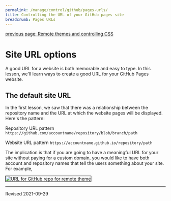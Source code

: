 ```yaml
---
permalink: /manage/control/github/pages-urls/
title: Controlling the URL of your GitHub pages site
breadcrumb: Pages URLs
---
```


[previous page: Remote themes and controlling CSS](../pages-remotes/)

# Site URL options

A good URL for a website is both memorable and easy to type. In this lesson, we'll learn ways to create a good URL for your GitHub Pages website.

## The default site URL

In the first lesson, we saw that there was a relationship between the repository name and the URL at which the website pages will be displayed. Here's the pattern:

Repository URL pattern `https://github.com/accountname/repository/blob/branch/path`

Website URL pattern `https://accountname.github.io/repository/path`

The implication is that if you are going to have a meaningful URL for your site without paying for a custom domain, you would like to have both account and repository names that tell the users something about your site. For example, 

<img src="../images-pages/remote_url.png" alt="URL for GitHub repo for remote theme" style="border:1px solid black">


----
Revised 2021-09-29
